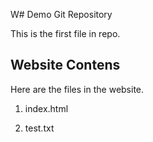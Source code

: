 W# Demo Git Repository

This is the first file in repo.

## Website Contens

Here are the files in the website.

1. index.html

2. test.txt
